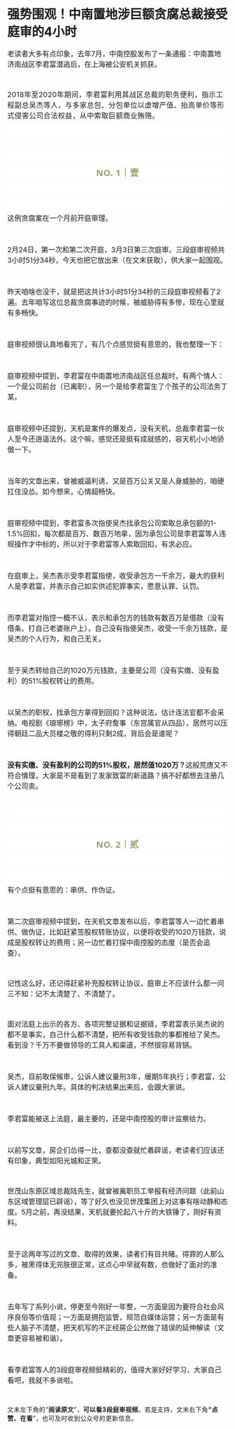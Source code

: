 # 强势围观！中南置地涉巨额贪腐总裁接受庭审的4小时

<p style="visibility: visible;"><span style="font-size: 16px; visibility: visible;">老读者大多有点印象，去年7月，中南控股发布了一条通报：中南置地济南战区李君富潜逃后，在上海被公安机关抓获。</span></p><p style="visibility: visible;"><br style="visibility: visible;"></p><p style="visibility: visible;"><span style="font-family: -apple-system-font, BlinkMacSystemFont, &quot;Helvetica Neue&quot;, &quot;PingFang SC&quot;, &quot;Hiragino Sans GB&quot;, &quot;Microsoft YaHei UI&quot;, &quot;Microsoft YaHei&quot;, Arial, sans-serif; font-size: 16px; letter-spacing: 0.544px; background-color: rgb(255, 255, 255); visibility: visible;">2018年至2020年期间，李君富利用其战区总裁的职务便利，指示工程副总吴杰等人，与多家总包、分包单位以虚增产值、抬高单价等形式侵害公司合法权益，从中索取巨额商业贿赂。</span></p><p style="max-width: 100%; min-height: 1em; font-family: -apple-system, BlinkMacSystemFont, &quot;Helvetica Neue&quot;, &quot;PingFang SC&quot;, &quot;Hiragino Sans GB&quot;, &quot;Microsoft YaHei UI&quot;, &quot;Microsoft YaHei&quot;, Arial, sans-serif; letter-spacing: 0.544px; white-space: normal; background-color: rgb(255, 255, 255); box-sizing: border-box !important; overflow-wrap: break-word !important; visibility: visible;"><br style="max-width: 100%; box-sizing: border-box !important; overflow-wrap: break-word !important; visibility: visible;"></p><p style="max-width: 100%; min-height: 1em; font-family: -apple-system, BlinkMacSystemFont, &quot;Helvetica Neue&quot;, &quot;PingFang SC&quot;, &quot;Hiragino Sans GB&quot;, &quot;Microsoft YaHei UI&quot;, &quot;Microsoft YaHei&quot;, Arial, sans-serif; letter-spacing: 0.544px; white-space: normal; background-color: rgb(255, 255, 255); box-sizing: border-box !important; overflow-wrap: break-word !important; visibility: visible;"><br style="visibility: visible;"></p><p style="max-width: 100%; min-height: 1em; font-family: -apple-system, BlinkMacSystemFont, &quot;Helvetica Neue&quot;, &quot;PingFang SC&quot;, &quot;Hiragino Sans GB&quot;, &quot;Microsoft YaHei UI&quot;, &quot;Microsoft YaHei&quot;, Arial, sans-serif; letter-spacing: 0.544px; white-space: normal; background-color: rgb(255, 255, 255); box-sizing: border-box !important; overflow-wrap: break-word !important; visibility: visible;"><br style="max-width: 100%; box-sizing: border-box !important; overflow-wrap: break-word !important; visibility: visible;"></p><p style="max-width: 100%; min-height: 1em; letter-spacing: 0.544px; white-space: normal; background-color: rgb(255, 255, 255); font-family: -apple-system-font, system-ui, &quot;Helvetica Neue&quot;, &quot;PingFang SC&quot;, &quot;Hiragino Sans GB&quot;, &quot;Microsoft YaHei UI&quot;, &quot;Microsoft YaHei&quot;, Arial, sans-serif; text-align: center; box-sizing: border-box !important; overflow-wrap: break-word !important; visibility: visible;"><span style="max-width: 100%; font-weight: bold; line-height: 25px; color: rgb(149, 169, 103); font-size: 20px; box-sizing: border-box !important; overflow-wrap: break-word !important; visibility: visible;">NO. 1｜壹</span></p><p style="max-width: 100%; min-height: 1em; letter-spacing: 0.544px; white-space: normal; background-color: rgb(255, 255, 255); font-family: -apple-system-font, system-ui, &quot;Helvetica Neue&quot;, &quot;PingFang SC&quot;, &quot;Hiragino Sans GB&quot;, &quot;Microsoft YaHei UI&quot;, &quot;Microsoft YaHei&quot;, Arial, sans-serif; text-align: center; box-sizing: border-box !important; overflow-wrap: break-word !important; visibility: visible;"><br style="max-width: 100%; box-sizing: border-box !important; overflow-wrap: break-word !important; visibility: visible;"></p><p style="max-width: 100%; min-height: 1em; font-family: -apple-system, BlinkMacSystemFont, &quot;Helvetica Neue&quot;, &quot;PingFang SC&quot;, &quot;Hiragino Sans GB&quot;, &quot;Microsoft YaHei UI&quot;, &quot;Microsoft YaHei&quot;, Arial, sans-serif; letter-spacing: 0.544px; white-space: normal; background-color: rgb(255, 255, 255); box-sizing: border-box !important; overflow-wrap: break-word !important; visibility: visible;"><br style="visibility: visible;"></p><p style="visibility: visible;"><span style="font-size: 16px; visibility: visible;">这例贪腐案在一个月前开庭审理。</span></p><p style="visibility: visible;"><span style="font-size: 16px; visibility: visible;"><br style="visibility: visible;"></span></p><p style="visibility: visible;"><span style="font-size: 16px; visibility: visible;">2月24日，第一次和第二次开庭，3月3日第三次庭审。三段庭审视频共3小时51分34秒，今天也把它放出来（在文末获取），供大家一起围观。</span></p><p style="visibility: visible;"><span style="font-size: 16px; visibility: visible;"><br style="visibility: visible;"></span></p><p style="visibility: visible;"><span style="font-size: 16px; visibility: visible;">昨天咱啥也没干，就是把这共计3小时51分34秒的三段庭审视频看了2遍。去年咱写这位总裁贪腐事迹的时候，被威胁得有多惨，现在心里就有多畅快。</span><br style="visibility: visible;"></p><p style="visibility: visible;"><span style="font-size: 16px; visibility: visible;"><br style="visibility: visible;"></span></p><p style="visibility: visible;"><span style="font-size: 16px; visibility: visible;">庭审视频很认真地看完了，有几个点感觉挺有意思的，我也整理一下：<br style="visibility: visible;"></span></p><p style="visibility: visible;"><span style="font-size: 16px; visibility: visible;"><br style="visibility: visible;"></span></p><p style="visibility: visible;"><span style="font-size: 16px; visibility: visible;">庭审视频中提到，李君富在中南置地济南战区任总裁时，有两个情人：一个是公司前台（已离职），另一个是给李君富生了个孩子的公司法务丁某。<br style="visibility: visible;"></span></p><p style="visibility: visible;"><span style="font-size: 16px; visibility: visible;"><br style="visibility: visible;"></span></p><p style="visibility: visible;"><span style="font-size: 16px; visibility: visible;">庭审视频中还提到，天机是案件的爆发点，没有天机，总裁李君富一伙人至今还逍遥法外。这个嘛，感觉还是挺有成就感的，容天机小小地骄傲一下。</span></p><p style="visibility: visible;"><span style="font-size: 16px; visibility: visible;"><br style="visibility: visible;"></span></p><p style="visibility: visible;"><span style="font-size: 16px; visibility: visible;">当年的文章出来，曾被威逼利诱，又是百万公关又是人身威胁的，咱硬扛住没怂。如今想来，心情超畅快。<br style="visibility: visible;"></span></p><p style="visibility: visible;"><span style="font-size: 16px; visibility: visible;"><br style="visibility: visible;"></span></p><p style="visibility: visible;"><span style="font-size: 16px; visibility: visible;">庭审视频中提到，李君富多次指使吴杰找承包公司索取总承包额的1-1.5%回扣，每次都是百万、数百万地拿，因为承包公司是李君富等人违规操作才中标的，所以对于李君富等人索取回扣，有求必应。</span></p><p style="visibility: visible;"><span style="font-size: 16px; visibility: visible;"><br style="visibility: visible;"></span></p><p style="visibility: visible;"><span style="font-size: 16px; visibility: visible;">在庭审上，吴杰表示受李君富指使，收受承包方一千余万，最大的获利人是李君富，并表示自己如实供述犯罪事实，愿意认罪、认罚。<br style="visibility: visible;"></span></p><p style="visibility: visible;"><span style="font-size: 16px; visibility: visible;"><br style="visibility: visible;"></span></p><p style="visibility: visible;"><span style="font-size: 16px; visibility: visible;">而李君富对指控一概不认，表示和承包方的钱款有数百万是借款（没有借条、打自己老婆账户上），自己没有指使吴杰，收受一千余万钱款，是吴杰的个人行为，和自己无关。</span></p><p style="visibility: visible;"><span style="font-size: 16px; visibility: visible;"><br style="visibility: visible;"></span></p><p style="visibility: visible;"><span style="font-size: 16px; visibility: visible;">至于吴杰转给自己的1020万元钱款，主要是公司（没有实缴、没有盈利）的51%股权转让的费用。</span></p><p><span style="font-size: 16px;"><br></span></p><p><span style="font-size: 16px;">以吴杰的职权，找承包方拿得到回扣？这种说法，估计连法官都不会采纳。电视剧《琅琊榜》中，太子府詹事（东宫属官从四品），居然可以压得朝廷二品大员楼之敬的得利只剩2成，背后会是谁呢？</span></p><p><span style="font-size: 16px;"><br></span></p><p><strong><span style="font-size: 16px;">没有实缴、没有盈利的公司的51%股权，居然值1020万</span></strong><strong><span style="font-size: 16px;">？</span></strong><span style="font-size: 16px;">这般荒唐又不符合情理，大家是不是看到了发家致富的新道路？搞不好都想去注册几个公司卖。</span></p><p><span style="font-size: 16px;"><br></span></p><p style="max-width: 100%;min-height: 1em;font-family: -apple-system, BlinkMacSystemFont, &quot;Helvetica Neue&quot;, &quot;PingFang SC&quot;, &quot;Hiragino Sans GB&quot;, &quot;Microsoft YaHei UI&quot;, &quot;Microsoft YaHei&quot;, Arial, sans-serif;letter-spacing: 0.544px;white-space: normal;background-color: rgb(255, 255, 255);box-sizing: border-box !important;overflow-wrap: break-word !important;"><br style="max-width: 100%;box-sizing: border-box !important;overflow-wrap: break-word !important;"></p><p style="max-width: 100%;min-height: 1em;font-family: -apple-system, BlinkMacSystemFont, &quot;Helvetica Neue&quot;, &quot;PingFang SC&quot;, &quot;Hiragino Sans GB&quot;, &quot;Microsoft YaHei UI&quot;, &quot;Microsoft YaHei&quot;, Arial, sans-serif;letter-spacing: 0.544px;white-space: normal;background-color: rgb(255, 255, 255);box-sizing: border-box !important;overflow-wrap: break-word !important;"><br style="max-width: 100%;box-sizing: border-box !important;overflow-wrap: break-word !important;"></p><p style="max-width: 100%;min-height: 1em;letter-spacing: 0.544px;white-space: normal;background-color: rgb(255, 255, 255);font-family: -apple-system-font, system-ui, &quot;Helvetica Neue&quot;, &quot;PingFang SC&quot;, &quot;Hiragino Sans GB&quot;, &quot;Microsoft YaHei UI&quot;, &quot;Microsoft YaHei&quot;, Arial, sans-serif;text-align: center;box-sizing: border-box !important;overflow-wrap: break-word !important;"><span style="max-width: 100%;font-weight: bold;line-height: 25px;color: rgb(149, 169, 103);font-size: 20px;box-sizing: border-box !important;overflow-wrap: break-word !important;">NO. 2｜贰</span></p><p style="max-width: 100%;min-height: 1em;letter-spacing: 0.544px;white-space: normal;background-color: rgb(255, 255, 255);font-family: -apple-system-font, system-ui, &quot;Helvetica Neue&quot;, &quot;PingFang SC&quot;, &quot;Hiragino Sans GB&quot;, &quot;Microsoft YaHei UI&quot;, &quot;Microsoft YaHei&quot;, Arial, sans-serif;text-align: center;box-sizing: border-box !important;overflow-wrap: break-word !important;"><br style="max-width: 100%;box-sizing: border-box !important;overflow-wrap: break-word !important;"></p><p style="max-width: 100%;min-height: 1em;font-family: -apple-system, BlinkMacSystemFont, &quot;Helvetica Neue&quot;, &quot;PingFang SC&quot;, &quot;Hiragino Sans GB&quot;, &quot;Microsoft YaHei UI&quot;, &quot;Microsoft YaHei&quot;, Arial, sans-serif;letter-spacing: 0.544px;white-space: normal;background-color: rgb(255, 255, 255);box-sizing: border-box !important;overflow-wrap: break-word !important;"><br style="max-width: 100%;box-sizing: border-box !important;overflow-wrap: break-word !important;"></p><p><span style="font-size: 16px;">有个点挺有意思的：串供、作伪证。</span></p><p><span style="font-size: 16px;"><br></span></p><p><span style="font-size: 16px;">第二次庭审视频中提到，在天机文章发布以后，李君富等人一边忙着串供、做伪证，比如赶紧签股权转账协议，以便将收受的1020万钱款，说成是股权转让的费用；</span><span style="font-size: 16px;">另一边忙着打探中南控股的态度（是否会追查）。</span></p><p><br></p><p><span style="font-size: 16px;">记性这么好，还记得赶紧补充股权转让协议，庭审上不应该什么都一问三不知：记不太清楚了、不清楚了。</span></p><p><br></p><p><span style="font-size: 16px;">面对法庭上出示的各方、各项完整证据和证据链，李君富表示吴杰说的都不是事实，自己什么都不清楚，把所有收受钱款的事都推给了吴杰。看到没？千万不要做领导的工具人和渠道，不然很容易背锅。</span></p><p><span style="font-size: 16px;"><br></span></p><p><span style="font-size: 16px;">吴杰，目前取保候审，公诉人建议量刑3年，缓期5年执行；李君富，公诉人建议量刑九年。具体的判决结果出来后，会跟大家说。<br></span></p><p><span style="font-size: 16px;"><br></span></p><p><span style="font-size: 16px;"><span style="font-size: 16px;">李君富能被送上法庭，最主要的，还是中南控股的审计监察给力。</span></span></p><p><span style="font-size: 16px;"><br></span></p><p><span style="font-size: 16px;">以前写文章，房企们怂得一比，查都没查就忙着辟谣，老读者们应该还有印象，典型如阳光城和正荣。</span></p><p><br></p><p><span style="font-size: 16px;">世茂山东原区域总裁陆先生，就曾被离职员工举报有经济问题（此前山东区域管理层已辟谣），等了好久也没见世茂集团上对这事有啥动静和态度。5月之前，再没结果，天机就要抡起八十斤的大铁锤了，刚好有资料。</span></p><p><span style="font-size: 16px;"><br></span></p><p><span style="font-size: 16px;">至于这两年写过的文章、取得的效果，读者们有目共睹。得罪的人那么多，被黑得体无完肤很正常，这点心中早就有数，也做好了面对的准备。<br></span></p><p><span style="font-size: 16px;"><br></span></p><p><span style="font-size: 16px;">去年写了系列小说，停更至今刚好一年整，一方面是因为要符合社会风序良俗等价值观；一方面是拥抱监管，规范自媒体运营；另一方面是有些人脑子不清楚，把天机写的不正经房企公然做了错误的延伸解读（文章更容易被和谐）。<br></span></p><p><span style="font-size: 16px;"><br></span></p><p><span style="font-size: 16px;"><span style="font-size: 16px;">看李君富等人的</span><span style="font-size: 16px;">3段庭审视频</span><span style="font-size: 16px;">挺精彩的，值得大家好好学习，</span><span style="font-size: 16px;">大家自己看吧，我就不多说啦。</span></span></p><p><br></p><p><span style="max-width: 100%;letter-spacing: 0.544px;background-color: rgb(255, 255, 255);font-family: -apple-system-font, BlinkMacSystemFont, &quot;Helvetica Neue&quot;, &quot;PingFang SC&quot;, &quot;Hiragino Sans GB&quot;, &quot;Microsoft YaHei UI&quot;, &quot;Microsoft YaHei&quot;, Arial, sans-serif;font-size: 14px;box-sizing: border-box !important;overflow-wrap: break-word !important;">文末左下角的“</span><strong style="max-width: 100%;letter-spacing: 0.544px;white-space: normal;background-color: rgb(255, 255, 255);font-family: -apple-system-font, BlinkMacSystemFont, &quot;Helvetica Neue&quot;, &quot;PingFang SC&quot;, &quot;Hiragino Sans GB&quot;, &quot;Microsoft YaHei UI&quot;, &quot;Microsoft YaHei&quot;, Arial, sans-serif;font-size: 14px;box-sizing: border-box !important;overflow-wrap: break-word !important;">阅读原文</strong><span style="max-width: 100%;letter-spacing: 0.544px;background-color: rgb(255, 255, 255);font-family: -apple-system-font, BlinkMacSystemFont, &quot;Helvetica Neue&quot;, &quot;PingFang SC&quot;, &quot;Hiragino Sans GB&quot;, &quot;Microsoft YaHei UI&quot;, &quot;Microsoft YaHei&quot;, Arial, sans-serif;font-size: 14px;box-sizing: border-box !important;overflow-wrap: break-word !important;">”，<strong>可以看3段庭审视频</strong>。若是支持，文末右下角<span style="max-width: 100%;letter-spacing: 0.544px;box-sizing: border-box !important;overflow-wrap: break-word !important;"><strong style="max-width: 100%;letter-spacing: 0.544px;box-sizing: border-box !important;overflow-wrap: break-word !important;">“点赞、<strong style="max-width: 100%;letter-spacing: 0.544px;box-sizing: border-box !important;overflow-wrap: break-word !important;">在看</strong></strong><span style="max-width: 100%;letter-spacing: 0.544px;box-sizing: border-box !important;overflow-wrap: break-word !important;">”，也可及时收到公众号的更新信息。</span></span></span></p><section class="mp_profile_iframe_wrp"><mp-common-profile class="mp_common_widget js_wx_tap_highlight" data-index="0" data-id="MzI1MzI4MDk5NA==" data-headimg="http://mmbiz.qpic.cn/mmbiz_png/11MRJ9lllc34wu1IVTjhUcS1vrnqtpLNNohFWt7ZFyEcxYakwiciaNA25mWEP60J2QFPcE8QLlR7nhIzbl1UgEYw/300?wx_fmt=png&amp;wxfrom=19" data-nickname="" data-alias="transfer_3253280994" data-signature="房地产行业那些事儿；有疑难，看奇谈；如果批评不被允许，那么赞美毫无意义。" data-origin_num="0" data-is_biz_ban="0" data-isban="0" data-verify_status="2" data-biz_account_status="1"></mp-common-profile></section>